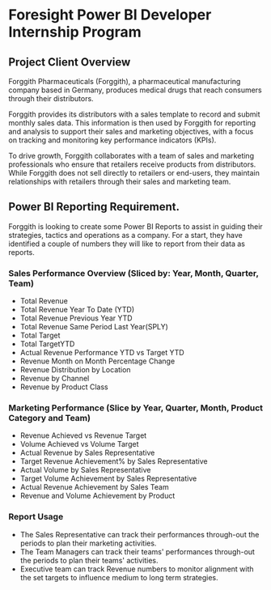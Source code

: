 # Foresight Power BI Developer Internship Program 
## Project Client Overview
Forggith Pharmaceuticals (Forggith), a pharmaceutical manufacturing company based in Germany, produces medical drugs that reach consumers through their distributors.

Forggith provides its distributors with a sales template to record and submit monthly sales data. This information is then used by Forggith for reporting and analysis to support their sales and marketing objectives, with a focus on tracking and monitoring key performance indicators (KPIs).

To drive growth, Forggith collaborates with a team of sales and marketing professionals who ensure that retailers receive products from distributors. While Forggith does not sell directly to retailers or end-users, they maintain relationships with retailers through their sales and marketing team.

## Power BI Reporting Requirement.

Forggith is looking to create some Power BI Reports to assist in guiding their strategies, tactics and operations as a company. For a start, they have identified a couple of numbers they will like to report from their data as reports.

### Sales Performance Overview (Sliced by: Year, Month, Quarter, Team)
- Total  Revenue
- Total Revenue Year To Date (YTD)
- Total Revenue Previous Year YTD
- Total Revenue Same Period Last Year(SPLY)
- Total Target
- Total TargetYTD
- Actual Revenue Performance YTD vs Target YTD
- Revenue Month on Month Percentage Change
- Revenue Distribution by Location
- Revenue by Channel
- Revenue by Product Class
### Marketing Performance (Slice by Year, Quarter, Month, Product Category and Team)
- Revenue Achieved vs Revenue Target
- Volume Achieved vs Volume Target
- Actual Revenue by Sales Representative
- Target Revenue Achievement% by Sales Representative
- Actual Volume by Sales Representative
- Target Volume Achievement by Sales Representative
- Actual Revenue Achievement by Sales Team
- Revenue and Volume Achievement by Product
### Report Usage
- The Sales Representative can track their performances through-out the periods to plan their marketing activities.
- The Team Managers can track their teams' performances through-out the periods to plan their teams' activities.
- Executive team can track Revenue numbers to monitor alignment with the set targets to influence medium to long term strategies.
